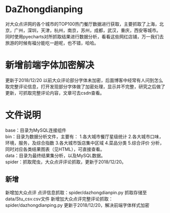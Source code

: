 # DaZhongdianping
对大众点评网的各个城市的TOP100热门餐厅数据进行获取，主要抓取了上海，北京，广州，深圳，天津，杭州，南京，苏州，成都，武汉，重庆，西安等城市。
同时使用pyecharts对所抓取结果进行数据分析，看看这些网红店铺，万一我们去旅游的时候有福分能吃一趟呢，也不错，哈哈。
# 新增前端字体加密解决
更新于2018/12/20
以前大众评论部分字体未加密，后面博客中经常有人问到怎么取完整评论信息，打开发现部分字体做了加密处理，显示并不完整，研究之后做了更新，可抓取完整评论内容，文章可去csdn查看。
# 文件说明
base：目录为MySQL连接组件<br> 
bin：目录为数据分析文件，主要有：
1.各大城市餐厅星级统计
2.各大城市口味，环境，服务，及综合指数
3.各大城市饭店集中区域
4.菜品分类
5.综合评价
分析，同时对应各类结果图表（见HTML），可直接查看。<br>
data：目录为最终结果集分析，以及MySQL数据。<br>
spider：抓取爬虫，大众点评评论抓取，更新于2018/12/20。
## 新增
新增加大众点评 点评信息抓取：spider/dazhongdianpin.py 抓取存储至data/Stu_csv.csv文件
新增加大众点评完整评论抓取：spider/dazhongdianping.py 更新于2018/12/20，解决前端字体样式加密

